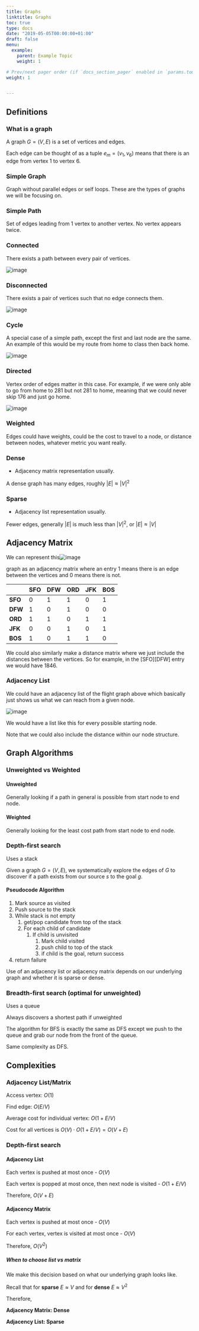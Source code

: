 ```yaml
---
title: Graphs
linktitle: Graphs
toc: true
type: docs
date: "2019-05-05T00:00:00+01:00"
draft: false
menu:
  example:
    parent: Example Topic
    weight: 1

# Prev/next pager order (if `docs_section_pager` enabled in `params.toml`)
weight: 1


---
```




## Definitions

### What is a graph

A graph $G = (V, E)$ is a set of vertices and edges.

Each edge can be thought of as a tuple $e_m = (v_1, v_6)$  means that there is an edge from vertex 1 to vertex 6.

### Simple Graph

Graph without parallel edges or self loops. These are the types of graphs we will be focusing on.

### Simple Path

Set of edges leading from 1 vertex to another vertex. No vertex appears twice.

### Connected

There exists a path between every pair of vertices.

![image](/notes/eecs281/images/connected.png)

### Disconnected

There exists a pair of vertices such that no edge connects them.

![image](/notes/eecs281/images/disconnected.png)

### Cycle

A special case of a simple path, except the first and last node are the same. An example of this would be my route from home to class then back home.

![image](/notes/eecs281/images/directed.png)

### Directed

Vertex order of edges matter in this case. For example, if we were only able to go from home to 281 but not 281 to home, meaning that we could never skip 176 and just go home.

![image](/notes/eecs281/images/directed.png)

### Weighted

Edges could have weights, could be the cost to travel to a node, or distance between nodes, whatever metric you want really.

### Dense

- Adjacency matrix representation usually.

A dense graph has many edges, roughly $|E| \approx |V|^2$

### Sparse

- Adjacency list representation usually.

Fewer edges, generally $|E|$ is much less than $|V|^2$, or $|E| \approx |V|$

## Adjacency Matrix

We can represent this![image](/notes/eecs281/images/flight.png)

 graph as an adjacency matrix where an entry $1$ means there is an edge between the vertices and $0$ means there is not.

|         | **SFO** | **DFW** | **ORD** | **JFK** | **BOS** |
| ------- | ------- | ------- | ------- | ------- | ------- |
| **SFO** | 0       | 1       | 1       | 0       | 1       |
| **DFW** | 1       | 0       | 1       | 0       | 0       |
| **ORD** | 1       | 1       | 0       | 1       | 1       |
| **JFK** | 0       | 0       | 1       | 0       | 1       |
| **BOS** | 1       | 0       | 1       | 1       | 0       |

We could also similarly make a distance matrix where we just include the distances between the vertices. So for example, in the [SFO][DFW\] entry we would have $1846$. 

### Adjacency List

We could have an adjacency list of the flight graph above which basically just shows us what we can reach from a given node.

![image](/notes/eecs281/images/adjlist.png)

We would have a list like this for every possible starting node.

Note that we could also include the distance within our node structure.

## Graph Algorithms

### Unweighted vs Weighted

#### Unweighted

Generally looking if a path in general is possible from start node to end node.

#### Weighted

Generally looking for the least cost path from start node to end node.

### Depth-first search

Uses a stack

Given a graph $G=(V,E)$, we systematically explore the edges of $G$ to discover if a path exists from our source $s$ to the goal $g$. 

#### Pseudocode Algorithm

1. Mark source as visited
2. Push source to the stack
3. While stack is not empty
   1. get/pop candidate from top of the stack
   2. For each child of candidate
      1. If child is unvisited
         1. Mark child visited
         2. push child to top of the stack
         3. if child is the goal, return success
4. return failure

Use of an adjacency list or adjacency matrix depends on our underlying graph and whether it is sparse or dense.

### Breadth-first search (optimal for unweighted)

Uses a queue

Always discovers a shortest path if unweighted 

The algorithm for BFS is exactly the same as DFS except we push to the queue and grab our node from the front of the queue. 

Same complexity as DFS.

## Complexities

### Adjacency List/Matrix

Access vertex: $O(1)$

Find edge: $O(E/V)$

Average cost for individual vertex: $O(1+E/V)$

Cost for all vertices is $O(V) \cdot O(1+E/V) = O(V+E)$

### Depth-first search

#### Adjacency List

Each vertex is pushed at most once - $O(V)$

Each vertex is popped at most once, then next node is visited - $O(1 + E/V)$

Therefore, $O(V+E)$

#### Adjacency Matrix

Each vertex is pushed at most once - $O(V)$

For each vertex, vertex is visited at most once - $O(V)$

Therefore, $O(V^2)$

##### When to choose list vs matrix

We make this decision based on what our underlying graph looks like.

Recall that for **sparse** $E \approx V$ and for **dense** $E \approx V^2$

Therefore,

**Adjacency Matrix: Dense**

**Adjacency List: Sparse**











